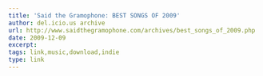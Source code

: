 ```yaml
---
title: 'Said the Gramophone: BEST SONGS OF 2009'
author: del.icio.us archive
url: http://www.saidthegramophone.com/archives/best_songs_of_2009.php
date: 2009-12-09
excerpt: 
tags: link,music,download,indie
type: link
---
```

